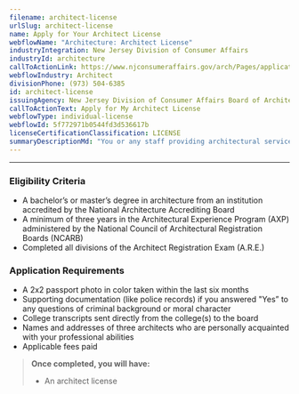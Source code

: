 ```yaml
---
filename: architect-license
urlSlug: architect-license
name: Apply for Your Architect License
webflowName: "Architecture: Architect License"
industryIntegration: New Jersey Division of Consumer Affairs
industryId: architecture
callToActionLink: https://www.njconsumeraffairs.gov/arch/Pages/applications.aspx
webflowIndustry: Architect
divisionPhone: (973) 504-6385
id: architect-license
issuingAgency: New Jersey Division of Consumer Affairs Board of Architects
callToActionText: Apply for My Architect License
webflowType: individual-license
webflowId: 5f772971b0544fd3d536617b
licenseCertificationClassification: LICENSE
summaryDescriptionMd: "You or any staff providing architectural services need an architect license."
---
```


---

### Eligibility Criteria

- A bachelor’s or master’s degree in architecture from an institution accredited by the National Architecture Accrediting Board
- A minimum of three years in the Architectural Experience Program (AXP) administered by the National Council of Architectural Registration Boards (NCARB)
- Completed all divisions of the Architect Registration Exam (A.R.E.)

### Application Requirements

- A 2x2 passport photo in color taken within the last six months
- Supporting documentation (like police records) if you answered "Yes” to any questions of criminal background or moral character
- College transcripts sent directly from the college(s) to the board
- Names and addresses of three architects who are personally acquainted with your professional abilities
- Applicable fees paid

> **Once completed, you will have:**
>
> - An architect license

